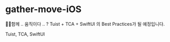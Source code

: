 # gather-move-iOS
🏃‍♀️함께 .. 움직이다 .. ? Tuist + TCA + SwiftUI 의 Best Practices가 될 예정입니다.

Tuist, TCA, SwiftUI